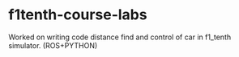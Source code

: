 # f1tenth-course-labs
Worked on writing code distance find and control of car in  f1_tenth simulator. (ROS+PYTHON)
